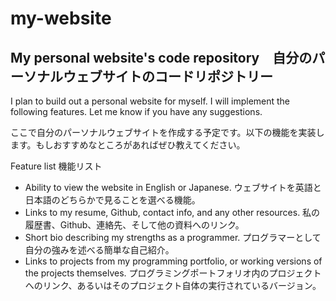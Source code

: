 # my-website
## My personal website's code repository　自分のパーソナルウェブサイトのコードリポジトリー

I plan to build out a personal website for myself. I will implement the following features. Let me know if you have any suggestions.

ここで自分のパーソナルウェブサイトを作成する予定です。以下の機能を実装します。もしおすすめなところがあればぜひ教えてください。

Feature list 機能リスト
* Ability to view the website in English or Japanese. ウェブサイトを英語と日本語のどちらかで見ることを選べる機能。
* Links to my resume, Github, contact info, and any other resources. 私の履歴書、Github、連絡先、そして他の資料へのリンク。
* Short bio describing my strengths as a programmer. プログラマーとして自分の強みを述べる簡単な自己紹介。
* Links to projects from my programming portfolio, or working versions of the projects themselves. プログラミングポートフォリオ内のプロジェクトへのリンク、あるいはそのプロジェクト自体の実行されているバージョン。
